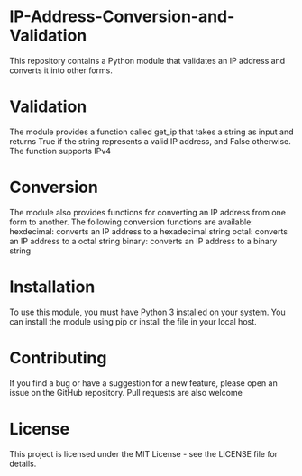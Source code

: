 # IP-Address-Conversion-and-Validation
This repository contains a Python module that validates an IP address and converts it into other forms.

# Validation

The module provides a function called get_ip that takes a string as input and returns True if the string represents a valid IP address, and False otherwise. The function supports IPv4
# Conversion
The module also provides functions for converting an IP address from one form to another. The following conversion functions are available:
hexdecimal: converts an IP address to a hexadecimal string
octal: converts an IP address to a octal string
binary: converts an IP address to a binary string
# Installation
To use this module, you must have Python 3 installed on your system. You can install the module using pip or install the file in your local host.
# Contributing  
If you find a bug or have a suggestion for a new feature, please open an issue on the GitHub repository. Pull requests are also welcome
# License
This project is licensed under the MIT License - see the LICENSE file for details.
